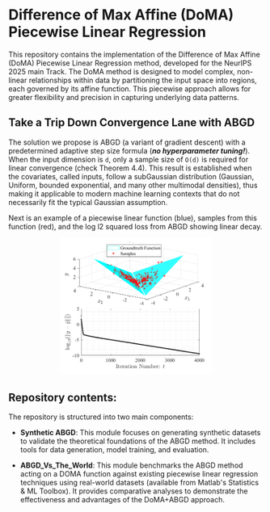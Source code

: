 # Difference of Max Affine (DoMA) Piecewise Linear Regression

This repository contains the implementation of the Difference of Max Affine (DoMA) Piecewise Linear Regression method, developed for the NeurIPS 2025 main Track. The DoMA method is designed to model complex, non-linear relationships within data by partitioning the input space into regions, each governed by its affine function. This piecewise approach allows for greater flexibility and precision in capturing underlying data patterns.

## Take a Trip Down Convergence Lane with ABGD
The solution we propose is ABGD (a variant of gradient descent) with a predetermined adaptive step size formula (***no hyperparameter tuning\!***). When the input dimension is `d`, only a sample size of `O(d)` is required for linear convergence (check Theorem 4.4). This result is established when the covariates, called inputs, follow a subGaussian distribution (Gaussian, Uniform, bounded exponential, and many other multimodal densities), thus making it applicable to modern machine learning contexts that do not necessarily fit the typical Gaussian assumption. 

Next is an example of a piecewise linear function (blue), samples from this function (red), and the log l2 squared loss from ABGD showing linear decay.  
<p align="center">
  <img src="https://github.com/NeurIPS-2025-PL/DoMA-Piecewise-Linear-Regression/blob/a81d287f17a6a74295dd2c3a977ee7c032e0b775/Synthetic%20ABGD%20(Matlab)/DMax%20Figures/Linear_Con_Example.png" width="300" title="Linear convergence example">
</p>

## Repository contents:
The repository is structured into two main components:

  - **Synthetic ABGD**: This module focuses on generating synthetic datasets to validate the theoretical foundations of the ABGD method. It includes tools for data generation, model training, and evaluation.

  - **ABGD_Vs_The_World**: This module benchmarks the ABGD method acting on a DOMA function against existing piecewise linear regression techniques using real-world datasets (available from Matlab's Statistics & ML Toolbox). It provides comparative analyses to demonstrate the effectiveness and advantages of the DoMA+ABGD approach.

